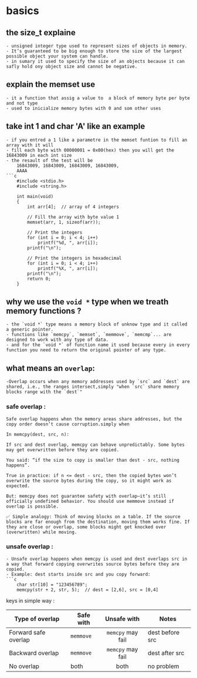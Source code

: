 # basics
## the size_t explaine
    - unsigned integer type used to represent sizes of objects in memory.
    - It’s guaranteed to be big enough to store the size of the largest possible object your system can handle.
    - in sumary it used to specify the size of an objects because it can safly hold ony object size and cannot be negative.

## explain the memset use
    - it a function that assig a value to  a block of memory byte per byte and not type
    - used to inicialize memory bytes with 0 and som other uses 

## take int 1 and char 'A' like an example
    - if you entred a 1 like a parametre in the memset funtion to fill an array with it will
    - fill each byte with 00000001 = 0x00(hex) then you will get the 16843009 in each int size
    - the resault of the test will be 
        16843009, 16843009, 16843009, 16843009, 
        AAAA 
    ```c
        #include <stdio.h>
        #include <string.h>

        int main(void)
        {
            int arr[4];  // array of 4 integers

            // Fill the array with byte value 1
            memset(arr, 1, sizeof(arr));

            // Print the integers
            for (int i = 0; i < 4; i++)
                printf("%d, ", arr[i]);
            printf("\n");

            // Print the integers in hexadecimal
            for (int i = 0; i < 4; i++)
                printf("%X, ", arr[i]);
            printf("\n");
            return 0;
        }


## why we use the `void *` type when we treath memory functions ?
    - the `void *` type means a memory block of unknow type and it called a generic pointer.
    - functions like `memcpy`, `memset`, `memmove`, `memcmp`... are designed to work with any type of data.
    - and for the `void *` of function name it used because every in every function you need to return the original pointer of any type.

## what means an **`overlap`**: 
    -Overlap occurs when any memory addresses used by `src` and `dest` are shared, i.e., the ranges intersect,simply "when `src` share memory blocks range with the `dest`"
### safe overlap :
    Safe overlap happens when the memory areas share addresses, but the copy order doesn’t cause corruption.simply when 

    In memcpy(dest, src, n):

    If src and dest overlap, memcpy can behave unpredictably. Some bytes may get overwritten before they are copied.

    You said: “if the size to copy is smaller than dest - src, nothing happens”.

    True in practice: if n <= dest - src, then the copied bytes won’t overwrite the source bytes during the copy, so it might work as expected.

    But: memcpy does not guarantee safety with overlap—it’s still officially undefined behavior. You should use memmove instead if overlap is possible.

    ✅ Simple analogy: Think of moving blocks on a table. If the source blocks are far enough from the destination, moving them works fine. If they are close or overlap, some blocks might get knocked over (overwritten) while moving.

### unsafe overlap :
    - Unsafe overlap happens when memcpy is used and dest overlaps src in a way that forward copying overwrites source bytes before they are copied.
    - Example: dest starts inside src and you copy forward:
    ```c
        char str[10] = "123456789";
        memcpy(str + 2, str, 5);  // dest = [2,6], src = [0,4]
keys in simple way :

| Type of overlap      | Safe with |    Unsafe with    | Notes           |
|----------------------|-----------|:-----------------:|-----------------|
| Forward safe overlap | `memmove` | `memcpy` may fail | dest before src |
| Backward overlap     | `memmove` | `memcpy` may fail | dest after src  |
| No overlap           | both      | both              | no problem      |

